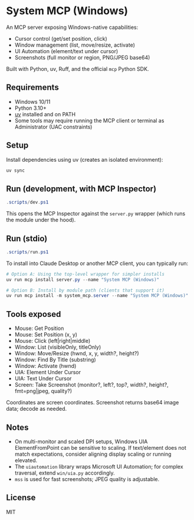 # System MCP (Windows)

An MCP server exposing Windows-native capabilities:

- Cursor control (get/set position, click)
- Window management (list, move/resize, activate)
- UI Automation (element/text under cursor)
- Screenshots (full monitor or region, PNG/JPEG base64)

Built with Python, uv, Ruff, and the official `mcp` Python SDK.

## Requirements

- Windows 10/11
- Python 3.10+
- [uv](https://docs.astral.sh/uv/) installed and on PATH
- Some tools may require running the MCP client or terminal as Administrator (UAC constraints)

## Setup

Install dependencies using uv (creates an isolated environment):

```powershell
uv sync
```

## Run (development, with MCP Inspector)

```powershell
.scripts/dev.ps1
```

This opens the MCP Inspector against the `server.py` wrapper (which runs the module under the hood).

## Run (stdio)

```powershell
.scripts/run.ps1
```

To install into Claude Desktop or another MCP client, you can typically run:

```powershell
# Option A: Using the top-level wrapper for simpler installs
uv run mcp install server.py --name "System MCP (Windows)"

# Option B: Install by module path (clients that support it)
uv run mcp install -m system_mcp.server --name "System MCP (Windows)"
```

## Tools exposed

- Mouse: Get Position
- Mouse: Set Position (x, y)
- Mouse: Click (left|right|middle)
- Window: List (visibleOnly, titleOnly)
- Window: Move/Resize (hwnd, x, y, width?, height?)
- Window: Find By Title (substring)
- Window: Activate (hwnd)
- UIA: Element Under Cursor
- UIA: Text Under Cursor
- Screen: Take Screenshot (monitor?, left?, top?, width?, height?, fmt=png|jpeg, quality?)

Coordinates are screen coordinates. Screenshot returns base64 image data; decode as needed.

## Notes

- On multi-monitor and scaled DPI setups, Windows UIA ElementFromPoint can be sensitive to scaling. If text/element does not match expectations, consider aligning display scaling or running elevated.
- The `uiautomation` library wraps Microsoft UI Automation; for complex traversal, extend `win/uia.py` accordingly.
- `mss` is used for fast screenshots; JPEG quality is adjustable.

## License

MIT
